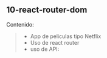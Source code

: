 ## 10-react-router-dom

Contenido:

> - App de peliculas tipo Netflix
> - Uso de react router 
> - uso de API: 
